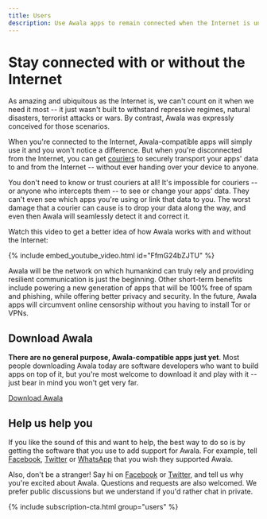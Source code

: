 ```yaml
---
title: Users
description: Use Awala apps to remain connected when the Internet is unavailable for days at a time
---
```


# Stay connected with or without the Internet

As amazing and ubiquitous as the Internet is, we can't count on it when we need it most -- it just wasn't built to withstand repressive regimes, natural disasters, terrorist attacks or wars. By contrast, Awala was expressly conceived for those scenarios.

When you're connected to the Internet, Awala-compatible apps will simply use it and you won't notice a difference. But when you're disconnected from the Internet, you can get [couriers](./couriers) to securely transport your apps' data to and from the Internet -- without ever handing over your device to anyone.

You don't need to know or trust couriers at all! It's impossible for couriers -- or anyone who intercepts them -- to see or change your apps' data. They can't even see which apps you're using or link that data to you. The worst damage that a courier can cause is to drop your data along the way, and even then Awala will seamlessly detect it and correct it.

Watch this video to get a better idea of how Awala works with and without the Internet:

{% include embed_youtube_video.html id="FfmG24bZJTU" %}

Awala will be the network on which humankind can truly rely and providing resilient communication is just the beginning. Other short-term benefits include powering a new generation of apps that will be 100% free of spam and phishing, while offering better privacy and security. In the future, Awala apps will circumvent online censorship without you having to install Tor or VPNs.

## Download Awala

**There are no general purpose, Awala-compatible apps just yet**. Most people downloading Awala today are software developers who want to build apps on top of it, but you're most welcome to download it and play with it -- just bear in mind you won't get very far.

<div class="buttons is-centered">
  <a class="button is-link" href="{% link users/download.md %}">
    <i class="fas fa-download"></i>
    Download Awala
  </a>
</div>

## Help us help you

If you like the sound of this and want to help, the best way to do so is by getting the software that you use to add support for Awala. For example, tell [Facebook][cta_facebook], [Twitter][cta_twitter] or [WhatsApp][cta_whatsapp] that you wish they supported Awala.

Also, don't be a stranger! Say hi on [Facebook](https://www.facebook.com/relaynet/) or [Twitter](https://twitter.com/AwalaNetwork), and tell us why you're excited about Awala. Questions and requests are also welcomed. We prefer public discussions but we understand if you'd rather chat in private.

{% include subscription-cta.html group="users" %}

[cta_facebook]: https://twitter.com/intent/tweet?url=https%3A%2F%2Fawala.network%2F&via=AwalaNetwork&text=.@Facebook%2C%20please%20add%20support%20for%20Relaynet%20so%20I%20can%20continue%20to%20use%20Facebook%20when%20the%20Internet%20is%20cut%20off&hashtags=KeepItOn
[cta_twitter]: https://twitter.com/intent/tweet?url=https%3A%2F%2Fawala.network%2F&via=AwalaNetwork&text=.@Twitter%2C%20please%20add%20support%20for%20Relaynet%20so%20I%20can%20continue%20to%20use%20Twitter%20when%20the%20Internet%20is%20cut%20off&hashtags=KeepItOn
[cta_whatsapp]: https://twitter.com/intent/tweet?url=https%3A%2F%2Fawala.network%2F&via=AwalaNetwork&text=.@WhatsApp%2C%20please%20add%20support%20for%20Relaynet%20so%20I%20can%20continue%20to%20use%20WhatsApp%20when%20the%20Internet%20is%20cut%20off&hashtags=KeepItOn
